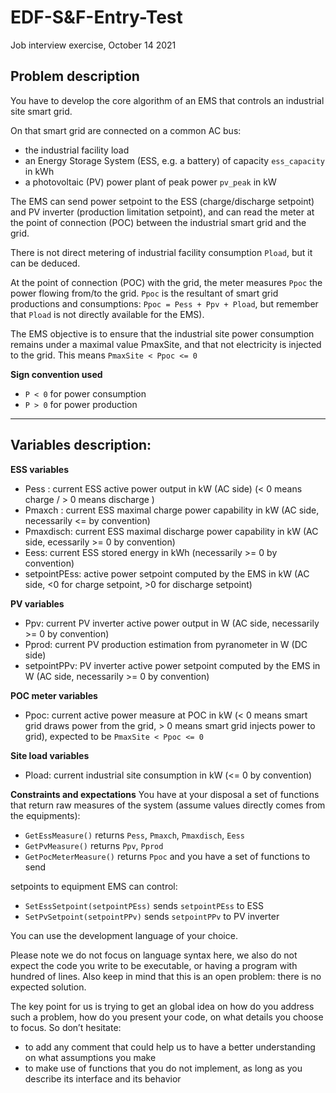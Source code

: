 # EDF-S&F-Entry-Test
Job interview exercise, October 14 2021

## Problem description

You have to develop the core algorithm of an EMS that controls an industrial site smart grid.

On that smart grid are connected on a common AC bus:
- the industrial facility load
- an Energy Storage System (ESS, e.g. a battery) of capacity `ess_capacity` in kWh
- a photovoltaic (PV) power plant of peak power `pv_peak` in kW

The EMS can send power setpoint to the ESS (charge/discharge setpoint) and PV inverter (production limitation setpoint), and can read the meter at the point of connection (POC) between the industrial smart grid and the grid.

There is not direct metering of industrial facility consumption `Pload`, but it can be deduced.

At the point of connection (POC) with the grid, the meter measures `Ppoc` the power flowing from/to the grid. `Ppoc` is the resultant of smart grid productions and consumptions: `Ppoc = Pess + Ppv + Pload`, but remember that `Pload` is not directly available for the EMS).

The EMS objective is to ensure that the industrial site power consumption remains under a maximal value PmaxSite, and that not electricity is injected to the grid. This means `PmaxSite < Ppoc <= 0`

**Sign convention used**
- `P < 0` for power consumption
- `P > 0` for power production

* * *

## Variables description:

**ESS variables**
- Pess : current ESS active power output in kW (AC side) (< 0 means charge / > 0 means discharge )
- Pmaxch : current ESS maximal charge power capability in kW (AC side, necessarily <=  by convention)
- Pmaxdisch: current ESS maximal discharge power capability in kW (AC side, ecessarily >= 0 by convention)
- Eess: current ESS stored energy in kWh (necessarily >= 0 by convention)
- setpointPEss: active power setpoint computed by the EMS in kW (AC side, <0 for charge setpoint, >0 for discharge setpoint)

**PV variables**
- Ppv: current PV inverter active power output in W (AC side, necessarily >= 0 by convention)
- Pprod: current PV production estimation from pyranometer in W (DC side)
- setpointPPv: PV inverter active power setpoint computed by the EMS in W (AC side, necessarily >= 0 by convention)

**POC meter variables**
- Ppoc: current active power measure at POC in kW (< 0 means smart grid draws power from the grid, > 0 means smart grid injects power to grid), expected to be `PmaxSite < Ppoc <= 0`

**Site load variables**
- Pload: current industrial site consumption in kW (<= 0 by convention)

**Constraints and expectations**
You have at your disposal a set of functions that return raw measures of the system (assume values directly comes from the equipments):
- `GetEssMeasure()` returns `Pess`, `Pmaxch`, `Pmaxdisch`, `Eess`
- `GetPvMeasure()` returns `Ppv`, `Pprod`
- `GetPocMeterMeasure()` returns `Ppoc` and you have a set of functions to send 

setpoints to equipment EMS can control:
- `SetEssSetpoint(setpointPEss)` sends `setpointPEss` to ESS
- `SetPvSetpoint(setpointPPv)` sends `setpointPPv` to PV inverter

You can use the development language of your choice.

Please note we do not focus on language syntax here, we also do not expect the code you write to be
executable, or having a program with hundred of lines. Also keep in mind that this is an open problem:
there is no expected solution.

The key point for us is trying to get an global idea on how do you address such a problem, how do you
present your code, on what details you choose to focus. So don’t hesitate:

- to add any comment that could help us to have a better understanding on what assumptions you
make
- to make use of functions that you do not implement, as long as you describe its interface and its
behavior
